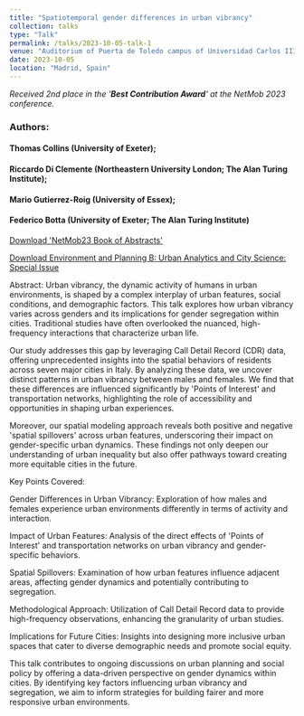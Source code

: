 ```yaml
---
title: "Spatiotemporal gender differences in urban vibrancy"
collection: talks
type: "Talk"
permalink: /talks/2023-10-05-talk-1
venue: "Auditorium of Puerta de Toledo campus of Universidad Carlos III de Madrid"
date: 2023-10-05
location: "Madrid, Spain"
---
```

 *Received 2nd place in the '**Best Contribution Award**' at the NetMob 2023 conference.* 

### Authors: 
#### Thomas Collins (University of Exeter);
#### Riccardo Di Clemente (Northeastern University London; The Alan Turing Institute); 
#### Mario Gutierrez-Roig (University of Essex); 
#### Federico Botta (University of Exeter; The Alan Turing Institute)

[Download 'NetMob23 Book of Abstracts'](https://netmob.org/www23/book_of_abstract/book_of_abstract.pdf)

[Download Environment and Planning B: Urban Analytics and City Science: Special Issue](https://journals.sagepub.com/doi/10.1177/23998083231209073)

Abstract:
Urban vibrancy, the dynamic activity of humans in urban environments, is shaped by a complex interplay of urban features, social conditions, and demographic factors. This talk explores how urban vibrancy varies across genders and its implications for gender segregation within cities. Traditional studies have often overlooked the nuanced, high-frequency interactions that characterize urban life.

Our study addresses this gap by leveraging Call Detail Record (CDR) data, offering unprecedented insights into the spatial behaviors of residents across seven major cities in Italy. By analyzing these data, we uncover distinct patterns in urban vibrancy between males and females. We find that these differences are influenced significantly by 'Points of Interest' and transportation networks, highlighting the role of accessibility and opportunities in shaping urban experiences.

Moreover, our spatial modeling approach reveals both positive and negative 'spatial spillovers' across urban features, underscoring their impact on gender-specific urban dynamics. These findings not only deepen our understanding of urban inequality but also offer pathways toward creating more equitable cities in the future.

Key Points Covered:

Gender Differences in Urban Vibrancy: Exploration of how males and females experience urban environments differently in terms of activity and interaction.

Impact of Urban Features: Analysis of the direct effects of 'Points of Interest' and transportation networks on urban vibrancy and gender-specific behaviors.

Spatial Spillovers: Examination of how urban features influence adjacent areas, affecting gender dynamics and potentially contributing to segregation.

Methodological Approach: Utilization of Call Detail Record data to provide high-frequency observations, enhancing the granularity of urban studies.

Implications for Future Cities: Insights into designing more inclusive urban spaces that cater to diverse demographic needs and promote social equity.

This talk contributes to ongoing discussions on urban planning and social policy by offering a data-driven perspective on gender dynamics within cities. By identifying key factors influencing urban vibrancy and segregation, we aim to inform strategies for building fairer and more responsive urban environments.
